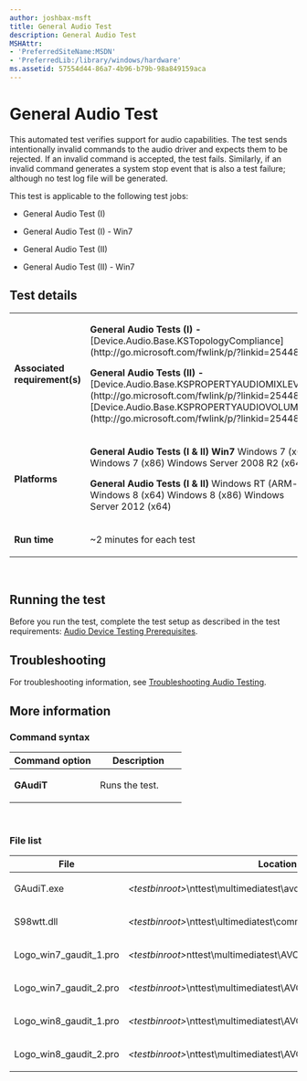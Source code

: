 ```yaml
---
author: joshbax-msft
title: General Audio Test
description: General Audio Test
MSHAttr:
- 'PreferredSiteName:MSDN'
- 'PreferredLib:/library/windows/hardware'
ms.assetid: 57554d44-86a7-4b96-b79b-98a849159aca
---
```


# General Audio Test


This automated test verifies support for audio capabilities. The test sends intentionally invalid commands to the audio driver and expects them to be rejected. If an invalid command is accepted, the test fails. Similarly, if an invalid command generates a system stop event that is also a test failure; although no test log file will be generated.

This test is applicable to the following test jobs:

-   General Audio Test (I)

-   General Audio Test (I) - Win7

-   General Audio Test (II)

-   General Audio Test (II) - Win7

## Test details


<table>
<colgroup>
<col width="50%" />
<col width="50%" />
</colgroup>
<tbody>
<tr class="odd">
<td><p><strong>Associated requirement(s)</strong></p></td>
<td><p><strong>General Audio Tests (I) -</strong>[Device.Audio.Base.KSTopologyCompliance](http://go.microsoft.com/fwlink/p/?linkid=254483)</p>
<p><strong>General Audio Tests (II) -</strong>[Device.Audio.Base.KSPROPERTYAUDIOMIXLEVELTABLE](http://go.microsoft.com/fwlink/p/?linkid=254483)[Device.Audio.Base.KSPROPERTYAUDIOVOLUMELEVEL](http://go.microsoft.com/fwlink/p/?linkid=254483)</p></td>
</tr>
<tr class="even">
<td><p><strong>Platforms</strong></p></td>
<td><p><strong>General Audio Tests (I &amp; II) Win7</strong> Windows 7 (x64) Windows 7 (x86) Windows Server 2008 R2 (x64)</p>
<p><strong>General Audio Tests (I &amp; II)</strong> Windows RT (ARM-based) Windows 8 (x64) Windows 8 (x86) Windows Server 2012 (x64)</p></td>
</tr>
<tr class="odd">
<td><p><strong>Run time</strong></p></td>
<td><p>~2 minutes for each test</p></td>
</tr>
</tbody>
</table>

 

## Running the test


Before you run the test, complete the test setup as described in the test requirements: [Audio Device Testing Prerequisites](audio-device-testing-prerequisites.md).

## Troubleshooting


For troubleshooting information, see [Troubleshooting Audio Testing](troubleshooting-audio-testing.md).

## More information


### Command syntax

<table>
<colgroup>
<col width="50%" />
<col width="50%" />
</colgroup>
<thead>
<tr class="header">
<th>Command option</th>
<th>Description</th>
</tr>
</thead>
<tbody>
<tr class="odd">
<td><p><strong>GAudiT</strong></p></td>
<td><p>Runs the test.</p></td>
</tr>
</tbody>
</table>

 

### File list

<table>
<colgroup>
<col width="50%" />
<col width="50%" />
</colgroup>
<thead>
<tr class="header">
<th>File</th>
<th>Location</th>
</tr>
</thead>
<tbody>
<tr class="odd">
<td><p>GAudiT.exe</p></td>
<td><p><em>&lt;testbinroot&gt;</em>\nttest\multimediatest\avcore\</p></td>
</tr>
<tr class="even">
<td><p>S98wtt.dll</p></td>
<td><p><em>&lt;testbinroot&gt;</em>\nttest\ultimediatest\common\</p></td>
</tr>
<tr class="odd">
<td><p>Logo_win7_gaudit_1.pro</p></td>
<td><p><em>&lt;testbinroot&gt;</em>nttest\multimediatest\AVCore\Audio\Profiles\Win7\logo</p></td>
</tr>
<tr class="even">
<td><p>Logo_win7_gaudit_2.pro</p></td>
<td><p><em>&lt;testbinroot&gt;</em>\nttest\multimediatest\AVCore\Audio\Profiles\Win7\logo</p></td>
</tr>
<tr class="odd">
<td><p>Logo_win8_gaudit_1.pro</p></td>
<td><p><em>&lt;testbinroot&gt;</em>\nttest\multimediatest\AVCore\Audio\Profiles\Win8\logo</p></td>
</tr>
<tr class="even">
<td><p>Logo_win8_gaudit_2.pro</p></td>
<td><p><em>&lt;testbinroot&gt;</em>\nttest\multimediatest\AVCore\Audio\Profiles\Win8\logo</p></td>
</tr>
</tbody>
</table>

 

 

 






